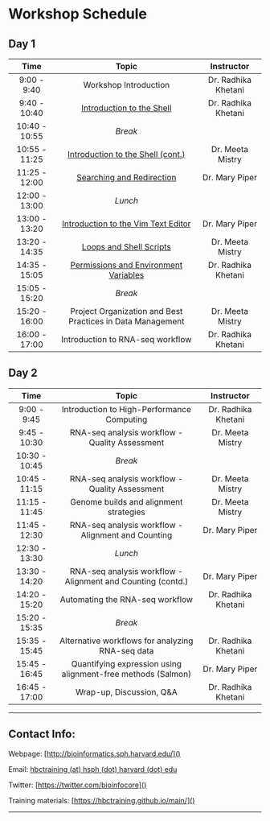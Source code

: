 # Workshop Schedule

## Day 1

| Time            |  Topic  | Instructor |
|:-----------:|:------------------------------------------------:|:--------:|
| 9:00 - 9:40 | Workshop Introduction | Dr. Radhika Khetani |
| 9:40 - 10:40 | [Introduction to the Shell](../lessons/01_the_filesystem.md) | Dr. Radhika Khetani |
| 10:40 - 10:55 | *Break* | |
| 10:55 - 11:25 | [Introduction to the Shell (cont.)](../lessons/01_the_filesystem.md) | Dr. Meeta Mistry |
| 11:25 - 12:00 | [Searching and Redirection](../lessons/02_searching_files.md) | Dr. Mary Piper |
| 12:00 - 13:00 | *Lunch* | |
| 13:00 - 13:20 | [Introduction to the Vim Text Editor](../lessons/03_vim.md) | Dr. Mary Piper |
| 13:20 - 14:35 | [Loops and Shell Scripts](../lessons/04_loops_and_scripts.md) | Dr. Meeta Mistry |
| 14:35 - 15:05 | [Permissions and Environment Variables](../lessons/05_permissions_and_environment_variables.md) | Dr. Radhika Khetani |
| 15:05 - 15:20 | *Break* | |
| 15:20 - 16:00 | Project Organization and Best Practices in Data Management | Dr. Meeta Mistry |
| 16:00 - 17:00 | Introduction to RNA-seq workflow | Dr. Radhika Khetani |

## Day 2

| Time            |   Topic  | Instructor |
|:------------------------:|:----------:|:--------:|
| 9:00 - 9:45 | Introduction to High-Performance Computing | Dr. Radhika Khetani |
| 9:45 - 10:30 | RNA-seq analysis workflow - Quality Assessment | Dr. Meeta Mistry |
| 10:30 - 10:45 | *Break* | |
| 10:45 - 11:15 | RNA-seq analysis workflow - Quality Assessment | Dr. Meeta Mistry |
| 11:15 - 11:45 | Genome builds and alignment strategies| Dr. Meeta Mistry |
| 11:45 - 12:30 | RNA-seq analysis workflow - Alignment and Counting | Dr. Mary Piper |
| 12:30 - 13:30 | *Lunch* | |
| 13:30 - 14:20 | RNA-seq analysis workflow - Alignment and Counting (contd.) | Dr. Mary Piper |
| 14:20 - 15:20 | Automating the RNA-seq workflow | Dr. Radhika Khetani |
| 15:20 - 15:35 | *Break* | |
| 15:35 - 15:45 | Alternative workflows for analyzing RNA-seq data | Dr. Radhika Khetani |
| 15:45 - 16:45 | Quantifying expression using alignment-free methods (Salmon) | Dr. Mary Piper |
| 16:45 - 17:00 | Wrap-up, Discussion, Q&A | Dr. Radhika Khetani |

----

## Contact Info:

Webpage: [http://bioinformatics.sph.harvard.edu/]()

Email: [hbctraining (at) hsph (dot) harvard (dot) edu](mailto:hbctraining@hsph.harvard.edu)

Twitter: [https://twitter.com/bioinfocore]()

Training materials: [https://hbctraining.github.io/main/]()

---
